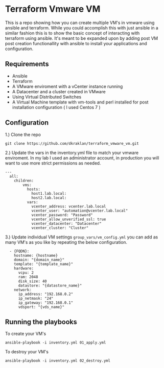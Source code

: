 # Terraform Vmware VM
 
This is a repo showing how you can create multiple VM's in vmware using ansible and terraform. While you could accomplish this with just ansible in a similar fashion this is to show the basic concept of interacting with terraform using ansible. It's meant to be expanded upon by adding post VM post creation functionallity with ansible to install your applications and configuration. 

## Requirements
* Ansible 
* Terraform 
* A VMware enviroment with a vCenter instance running
* A Datacenter and a cluster created in VMware
* Using Virtual Distributed Switches
* A Virtual Machine template with vm-tools and perl installed for post installation configuration ( I used Centos 7 )

## Configuration
1.) Clone the repo

    git clone https://github.com/dkraklan/terraform_vmware_vm.git
    
2.) Update the vars in the inventory.yml file to match your vmware enviroment. In my lab I used an administrator account, in production you will want to use more strict permissions as needed. 

```
---
  all:
    children:
        vms:
          hosts:
            host1.lab.local:
            host2.lab.local:
          vars:
            vcenter_address: vcenter.lab.local
            vcenter_user: "automation@vcenter.lab.local"
            vcenter_password: "Password"
            vcenter_allow_unverified_ssl: true
            vcenter_datacenter: "Datacenter"
            vcenter_cluster: "Cluster"

```

3.) Update individual VM settings `group_vars/vm_config.yml` you can add as many VM's as you like by repeating the below configuration.
````
  - {FQDN}:
    hostname: {hostname}
    domain: "{domain_name}"
    template: "{template_name}"
    hardware:
      vcpu: 2
      ram: 2048
      disk_size: 40
      datastore: "{datastore_name}"
    network:
      ip_address: "192.168.0.2"
      ip_netmask: "24"
      ip_gateway: "192.168.0.1"
      vdsport: "{vds_name}"
````

## Running the playbooks
To create your VM's 
    
    ansible-playbook -i inventory.yml 01_apply.yml

To destroy your VM's
    
    ansible-playbook -i inventory.yml 02_destroy.yml
